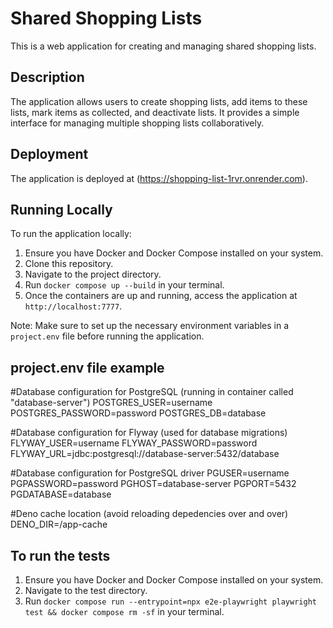 # Shared Shopping Lists

This is a web application for creating and managing shared shopping lists.

## Description

The application allows users to create shopping lists, add items to these lists,
mark items as collected, and deactivate lists. It provides a simple interface
for managing multiple shopping lists collaboratively.

## Deployment

The application is deployed at (https://shopping-list-1rvr.onrender.com).

## Running Locally

To run the application locally:

1. Ensure you have Docker and Docker Compose installed on your system.
2. Clone this repository.
3. Navigate to the project directory.
4. Run `docker compose up --build` in your terminal.
5. Once the containers are up and running, access the application at
   `http://localhost:7777`.

Note: Make sure to set up the necessary environment variables in a `project.env`
file before running the application.

## project.env file example
#Database configuration for PostgreSQL (running in container called "database-server")
POSTGRES_USER=username
POSTGRES_PASSWORD=password
POSTGRES_DB=database

#Database configuration for Flyway (used for database migrations)
FLYWAY_USER=username
FLYWAY_PASSWORD=password
FLYWAY_URL=jdbc:postgresql://database-server:5432/database

#Database configuration for PostgreSQL driver
PGUSER=username
PGPASSWORD=password
PGHOST=database-server
PGPORT=5432
PGDATABASE=database

#Deno cache location (avoid reloading depedencies over and over)
DENO_DIR=/app-cache

## To run the tests
1. Ensure you have Docker and Docker Compose installed on your system.
2. Navigate to the test directory.
3. Run `docker compose run --entrypoint=npx e2e-playwright playwright test && docker compose rm -sf` in your terminal.
